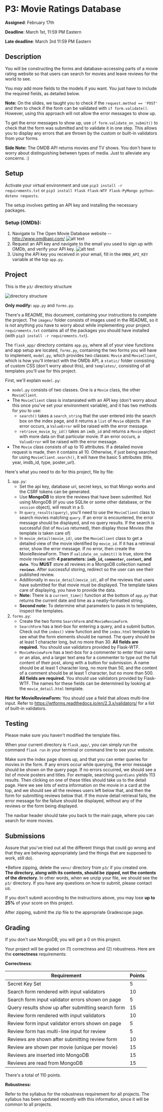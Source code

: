 # P3: Movie Ratings Database

**Assigned**: February 17th

**Deadline**: March 1st, 11:59 PM Eastern

**Late deadline**: March 3rd 11:59 PM Eastern

## Description

You will be constructing the forms and database-accessing parts of a movie rating
website so that users can search for movies and leave reviews for the world to see.

You *may* add more fields to the models if you want. You just have to include
the required fields, as detailed below.

**Note:** On the slides, we taught you to check if the `request.method == 'POST'` and then
to check if the form can be validated with `if form.validate()`. However, using this
approach will not allow the error messages to show up.

To get the error messages to show up, use `if form.validate_on_submit()` to check
that the form was submitted and to validate it in one step. This allows you to
display any errors that are thrown by the custom or built-in validators 
from your forms. 

**Side Note:** The OMDB API returns movies *and* TV shows. You don't have to worry
about distinguishing between types of media. Just to alleviate any concerns. :)

## Setup

Activate your virtual environment and use
`pip3 install -r requirements.txt` or
`pip3 install Flask Flask-WTF Flask-PyMongo python-dotenv requests`.

The setup involves getting an API key and installing the necessary packages. 

### Setup (OMDb):
1. Navigate to The Open Movie Database website -- http://www.omdbapi.com/
   ![alt text](images/omdb_home.png "The OMDb homepage")
2. Request an API key and navigate to the email you used to sign up with OMDb, and
   verify your API key.
   ![alt text](images/request_key.png "Request an API Key")
3. Using the API key you received in your email, fill in the `OMDB_API_KEY` variable at the top `app.py`.

## Project

This is the `p3/` directory structure

![directory structure](images/dir_structure.png)

**Only modify:** `app.py` and `forms.py`. 

There's a README, this document, containing your instructions to complete the project. The
`images/` folder consists of images used in the README, so it is not anything
you have to worry about while implementing your project. `requirements.txt` contains
all of the packages you should have installed (with `pip3 install -r requirements.txt`).

The `flask_app/` directory contains `app.py`, where all of your view functions and app setup
are located, `forms.py`, containing the two forms you will have to implement, `model.py`,
which provides two classes: `Movie` and `MovieClient`, which is how you'll interact with the
OMDb API, a `static/` folder consisting of custom CSS (don't worry about this), and
`templates/`, consisting of all templates you'll use for this project. 

First, we'll explain `model.py`:
- `model.py` consists of two classes. One is a `Movie` class, the other `MovieClient`.
- The `MovieClient` class is instansiated with an API key (don't worry about this
  once you've set your environment variable), and it has two methods for you to use:
  - `search()` takes a `search_string` that the user entered into the search box
    on the index page, and it returns a `list` of `Movie` objects. If an error
    occurs, a `ValueError` will be raised with the error message.
  - `retrieve_movie_by_id()` takes an `imdb_id` and returns a `Movie` object with more data
    on that particular movie. If an error occurs, a `ValueError` will be raised
    with the error message.
- The `Movie` class consists of up to 10 attributes. If a detailed movie request is made, then
  it contains all 10. Otherwise, if just being searched for using `MovieClient.search()`, it will
  have the basic 5 attributes (title, year, imdb_id, type, poster_url).


Here's what you need to do for this project, file by file:
1. `app.py`:
   - Set the api key, database uri, secret keys, so that Mongo works and the CSRF tokens
      can be generated. 
   - Use **MongoDB** to store the reviews that have been submitted. Not using MongoDB
     (if you use SQLite or some other database, or the `session` object), will result in a 0.
   - In `query_results(query)`, you'll need to use the `MovieClient` class to search 
     movies matching `query`. If an error is encountered,
     the error message should be displayed, and no query results. If the search is
     successful (list of `Movie`s returned), then display those Movies (the template
     is taken care of)
   - In `movie_detail(movie_id)`, use the `MovieClient` class to get a detailed
     view of the movie identified by `movie_id`. If it has a retrieval error, 
     show the error message. If no error, then create the MovieReviewForm. Then 
     if `validate_on_submit()` is true, store the movie review with 
     **4 parameters: `imdb_id`, `commenter`, `content`, and `date`**. You **MUST** store all reviews in a MongoDB collection named **`reviews`**. 
     After successful storing, redirect so the user can see their published review. 
   - Additionally in `movie_detail(movie_id)`, all of the reviews that users have submitted
     for that movie must be displayed. The template takes care of displaying, you have to
     provide the data.
   - **Note:** There is a `current_time()` function at the bottom of `app.py` that returns
     the current date and time as a neatly-formatted string.
   - **Second note:** To determine what parameters to pass in to templates, inspect the templates.
1. `forms.py`:
   - Create the two forms `SearchForm` and `MovieReviewForm`.
   - `SearchForm` has a text-box for entering a query, and a submit button. Check out
     the `index()` view function and the `index.html` template
     to see what the form elements should be named.
     The query should be at least 1 character long, but no more than 30. **All fields are required.** You should use validators provided by Flask-WTF.
   - `MovieReviewForm` has a text-box for a commenter to enter their name or an alias, and
     a larger text area for a commenter to type out the full content of their post, along
     with a button for submission. A name should be at least 1 character long, no more than 50, and the content of a comment
     should be at least 1 character, but no more than 500. **All fields are required.** You should use validators provided by Flask-WTF.
     The names for these fields can be determined by looking at the `movie_detail.html` template.

**Hint for MovieReviewForm:** You should use a field that allows multi-line input.
Refer to https://wtforms.readthedocs.io/en/2.3.x/validators/ for a list of built-in validators.

## Testing

Please make sure you haven't modified the template files.

When your current directory is `flask_app/`, you can simply run the command `flask run`
in your terminal or command line to see your website.

Make sure the index page shows up, and that you can enter queries for movies in the form.
If any errors occur while querying, the error message should be shown on the query page.
If no errors occurred, we should see a list of movie posters and titles. For exmaple, searching
`guardians` yields 113 results. Then clicking on one of these titles should take us to
the detail page. Here we see lots of extra information on the movie in a card at the top,
and we should see all the reviews users left below that, and then the form for submitting
reviews below that. If the movie detail retrieval fails, the error message for the failure should 
be displayed, without any of the reviews or the form being displayed.

The navbar header should take you back to the main page, where you can search for more movies.

## Submissions

Assure that you've tried out all the different things that could go wrong and that they
are behaving appropriately (and the things that are supposed to work, still do).

*Before zipping, delete the `venv/` directory from `p3/` if you created one.\
**The directory, along with its contents, should be zipped, not the contents of the directory.**
In other words, when we unzip your file, we should see the `p3/` directory. If you
have any questions on how to submit, please contact us.

If you don't submit according to the instructions above, you may lose **up to 25%** of your
score on this project.

After zipping, submit the zip file to the appropriate Gradescope page.

## Grading

If you don't use MongoDB, you will get a 0 on this project.

Your project will be graded on (1) correctness and (2) robustness.
Here are the **correctness** requirements:

**Correctness**:

| Requirement                                        | Points |
|----------------------------------------------------|--------|
| Secret Key Set                                     | 5      |
| Search form rendered with input validators         | 10     |
| Search form input validator errors shown on page   | 5      |
| Query results show up after submitting search form | 15     |
| Review form rendered with input validators         | 10     |
| Review form input validator errors shown on page   | 5      |
| Review form has multi-line input for review        | 5      |
| Reviews are shown after submitting review form     | 10     |
| Review are shown per movie (unique per movie)      | 15     |
| Reviews are inserted into MongoDB                  | 15     |
| Reviews are read from MongoDB                      | 15     |

There's a total of 110 points.

**Robustness:**

Refer to the syllabus for the robustness requirement for all projects.
The syllabus has been updated recently with this information, since
it will be common to all projects.
